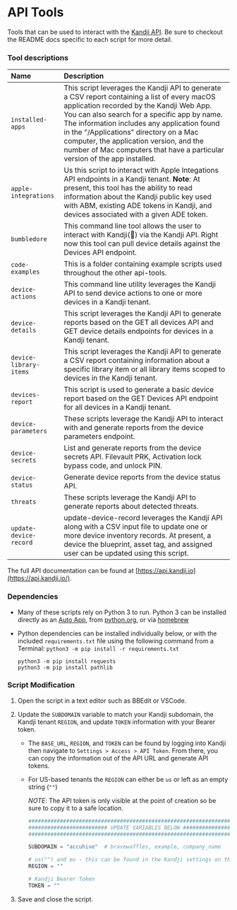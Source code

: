 # API Tools

Tools that can be used to interact with the [Kandji API](https://support.kandji.io/kb/kandji-api). Be sure to checkout the README docs specific to each script for more detail.

### Tool descriptions

Name | Description
:--- | :---
`installed-apps` | This script leverages the Kandji API to generate a CSV report containing a list of every macOS application recorded by the Kandji Web App. You can also search for a specific app by name. The information includes any application found in the "/Applications" directory on a Mac computer, the application version, and the number of Mac computers that have a particular version of the app installed.
`apple-integrations` | Us this script to interact with Apple Integations API endpoints in a Kandji tenant. **Note**: At present, this tool has the ability to read information about the Kandji public key used with ABM, existing ADE tokens in Kandji, and devices associated with a given ADE token.
`bumbledore` | This command line tool allows the user to interact with Kandji(🐝) via the Kandji API. Right now this tool can pull device details against the Devices API endpoint.
`code-examples` | This is a folder containing example scripts used throughout the other api-tools.
`device-actions` | This command line utility leverages the Kandji API to send device actions to one or more devices in a Kandji tenant.
`device-details` | This script leverages the Kandji API to generate reports based on the GET all devices API and GET device details endpoints for devices in a Kandji tenant.
`device-library-items` | This script leverages the Kandji API to generate a CSV report containing information about a specific library item or all library items scoped to devices in the Kandji tenant.
`devices-report` | This script is used to generate a basic device report based on the GET Devices API endpoint for all devices in a Kandji tenant.
`device-parameters` | These scripts leverage the Kandji API to interact with and generate reports from the device parameters endpoint.
`device-secrets` | List and generate reports from the device secrets API. Filevault PRK, Activation lock bypass code, and unlock PIN.
`device-status` | Generate device reports from the device status API.
`threats` | These scripts leverage the Kandji API to generate reports about detected threats.
`update-device-record` | update-device-record leverages the Kandji API along with a CSV input file to update one or more device inventory records. At present, a device the blueprint, asset tag, and assigned user can be updated using this script.

The full API documentation can be found at [https://api.kandji.io](https://api.kandji.io/).

### Dependencies

- Many of these scripts rely on Python 3 to run. Python 3 can be installed directly as an [Auto App](https://support.kandji.io/kb/auto-apps-overview), from [python.org](https://www.python.org/downloads/), or via [homebrew](https://brew.sh)

- Python dependencies can be installed individually below, or with the included `requirements.txt` file using the following command from a Terminal: `python3 -m pip install -r requirements.txt`

    ```shell
    python3 -m pip install requests
    python3 -m pip install pathlib
    ```

### Script Modification

1. Open the script in a text editor such as BBEdit or VSCode.
1. Update the `SUBDOMAIN` variable to match your Kandji subdomain, the Kandji tenant `REGION`, and update `TOKEN` information with your Bearer token.

    - The `BASE_URL`, `REGION`, and `TOKEN` can be found by logging into Kandji then navigate to `Settings > Access > API Token`. From there, you can copy the information out of the API URL and generate API tokens.
    - For US-based tenants the `REGION` can either be `us` or left as an empty string (`""`)

        *NOTE*: The API token is only visible at the point of creation so be sure to copy it to a safe location.

        ```python
        ########################################################################################
        ######################### UPDATE VARIABLES BELOW #######################################
        ########################################################################################

        SUBDOMAIN = "accuhive"  # bravewaffles, example, company_name

        # us("") and eu - this can be found in the Kandji settings on the Access tab
        REGION = ""

        # Kandji Bearer Token
        TOKEN = ""
        ```

1. Save and close the script.
